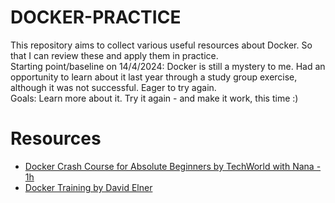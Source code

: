 # DOCKER-PRACTICE

This repository aims to collect various useful resources about Docker. So that I can review these and apply them in practice. \
Starting point/baseline on 14/4/2024: Docker is still a mystery to me. Had an opportunity to learn about it last year through a study group exercise, although it was not successful. Eager to try again. \
Goals: Learn more about it. Try it again - and make it work, this time :)

# Resources

- [Docker Crash Course for Absolute Beginners by TechWorld with Nana - 1h](https://youtu.be/pg19Z8LL06w?si=pCpn_YpJH3JRUZc2)
- [Docker Training by David Elner](https://github.com/delner/docker-training?tab=readme-ov-file)

